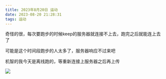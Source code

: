 ```yaml
---
title: 2023年8月20日 运动
date: 2023-08-20 21:28:31
tags: 运动
---
```


<link rel="stylesheet" href="/../css/images.css">

奇怪的很，每次要跑步的时候keep的服务器就连接不上去，跑完之后就能连上去了

可能是这个时间段跑步的人太多了，服务器响应不过来吧

机智的我今天是离线跑的，等重新连接上服务器之后再上传

<!-- more -->

<img class="exercise" src="/../images/exercise/2023-08-20.jpg"></img>